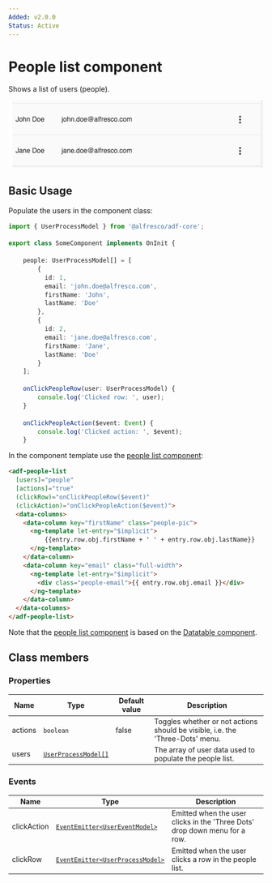 ```yaml
---
Added: v2.0.0
Status: Active
---
```


# People list component

Shows a list of users (people).

![ADF People List](../docassets/images/adf-people-list.png)

## Basic Usage

Populate the users in the component class:

```ts
import { UserProcessModel } from '@alfresco/adf-core';

export class SomeComponent implements OnInit {

    people: UserProcessModel[] = [
        {
          id: 1,
          email: 'john.doe@alfresco.com',
          firstName: 'John',
          lastName: 'Doe'
        },
        {
          id: 2,
          email: 'jane.doe@alfresco.com',
          firstName: 'Jane',
          lastName: 'Doe'
        }
    ];
    
    onClickPeopleRow(user: UserProcessModel) {
        console.log('Clicked row: ', user);
    }
    
    onClickPeopleAction($event: Event) {
        console.log('Clicked action: ', $event);
    }
```

In the component template use the [people list component](../process-services/people-list.component.md):

<!-- {% raw %} -->

```html
<adf-people-list
  [users]="people"
  [actions]="true"
  (clickRow)="onClickPeopleRow($event)"
  (clickAction)="onClickPeopleAction($event)">
  <data-columns>
    <data-column key="firstName" class="people-pic">
      <ng-template let-entry="$implicit">
          {{entry.row.obj.firstName + ' ' + entry.row.obj.lastName}}
      </ng-template>
    </data-column>
    <data-column key="email" class="full-width">
      <ng-template let-entry="$implicit">
        <div class="people-email">{{ entry.row.obj.email }}</div>
      </ng-template>
    </data-column>
  </data-columns>
</adf-people-list>
```

<!-- {% endraw %} -->

Note that the [people list component](../process-services/people-list.component.md) is based on the
[Datatable component](../core/datatable.component.md).

## Class members

### Properties

| Name | Type | Default value | Description |
| -- | -- | -- | -- |
| actions | `boolean` | false | Toggles whether or not actions should be visible, i.e. the 'Three-Dots' menu. |
| users | [`UserProcessModel[]`](../core/user-process.model.md) |  | The array of user data used to populate the people list. |

### Events

| Name | Type | Description |
| -- | -- | -- |
| clickAction | [`EventEmitter<UserEventModel>`](../../lib/process-services/task-list/models/user-event.model.ts) | Emitted when the user clicks in the 'Three Dots' drop down menu for a row. |
| clickRow | [`EventEmitter<UserProcessModel>`](../core/user-process.model.md) | Emitted when the user clicks a row in the people list. |
